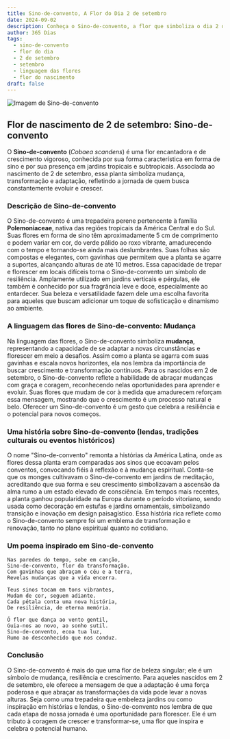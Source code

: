 ```yaml
---
title: Sino-de-convento, A Flor do Dia 2 de setembro
date: 2024-09-02
description: Conheça o Sino-de-convento, a flor que simboliza o dia 2 de setembro e seu significado 'Mudança'. Explore a beleza e o simbolismo desta flor encantadora.
author: 365 Dias
tags:
  - sino-de-convento
  - flor do dia
  - 2 de setembro
  - setembro
  - linguagem das flores
  - flor do nascimento
draft: false
---
```


![Imagem de Sino-de-convento](https://cdn.pixabay.com/photo/2018/12/27/07/16/cobia-3897121_1280.jpg#center)


## Flor de nascimento de 2 de setembro: Sino-de-convento

O **Sino-de-convento** (_Cobaea scandens_) é uma flor encantadora e de crescimento vigoroso, conhecida por sua forma característica em forma de sino e por sua presença em jardins tropicais e subtropicais. Associada ao nascimento de 2 de setembro, essa planta simboliza mudança, transformação e adaptação, refletindo a jornada de quem busca constantemente evoluir e crescer.

### Descrição de Sino-de-convento

O Sino-de-convento é uma trepadeira perene pertencente à família **Polemoniaceae**, nativa das regiões tropicais da América Central e do Sul. Suas flores em forma de sino têm aproximadamente 5 cm de comprimento e podem variar em cor, do verde pálido ao roxo vibrante, amadurecendo com o tempo e tornando-se ainda mais deslumbrantes. Suas folhas são compostas e elegantes, com gavinhas que permitem que a planta se agarre a suportes, alcançando alturas de até 10 metros. Essa capacidade de trepar e florescer em locais difíceis torna o Sino-de-convento um símbolo de resiliência. Amplamente utilizado em jardins verticais e pérgulas, ele também é conhecido por sua fragrância leve e doce, especialmente ao entardecer. Sua beleza e versatilidade fazem dele uma escolha favorita para aqueles que buscam adicionar um toque de sofisticação e dinamismo ao ambiente.

### A linguagem das flores de Sino-de-convento: Mudança

Na linguagem das flores, o Sino-de-convento simboliza **mudança**, representando a capacidade de se adaptar a novas circunstâncias e florescer em meio a desafios. Assim como a planta se agarra com suas gavinhas e escala novos horizontes, ela nos lembra da importância de buscar crescimento e transformação contínuos. Para os nascidos em 2 de setembro, o Sino-de-convento reflete a habilidade de abraçar mudanças com graça e coragem, reconhecendo nelas oportunidades para aprender e evoluir. Suas flores que mudam de cor à medida que amadurecem reforçam essa mensagem, mostrando que o crescimento é um processo natural e belo. Oferecer um Sino-de-convento é um gesto que celebra a resiliência e o potencial para novos começos.

### Uma história sobre Sino-de-convento (lendas, tradições culturais ou eventos históricos)

O nome "Sino-de-convento" remonta a histórias da América Latina, onde as flores dessa planta eram comparadas aos sinos que ecoavam pelos conventos, convocando fiéis à reflexão e à mudança espiritual. Conta-se que os monges cultivavam o Sino-de-convento em jardins de meditação, acreditando que sua forma e seu crescimento simbolizavam a ascensão da alma rumo a um estado elevado de consciência. Em tempos mais recentes, a planta ganhou popularidade na Europa durante o período vitoriano, sendo usada como decoração em estufas e jardins ornamentais, simbolizando transição e inovação em design paisagístico. Essa história rica reflete como o Sino-de-convento sempre foi um emblema de transformação e renovação, tanto no plano espiritual quanto no cotidiano.

### Um poema inspirado em Sino-de-convento

```
Nas paredes do tempo, sobe em canção,  
Sino-de-convento, flor da transformação.  
Com gavinhas que abraçam o céu e a terra,  
Revelas mudanças que a vida encerra.  

Teus sinos tocam em tons vibrantes,  
Mudam de cor, seguem adiante.  
Cada pétala conta uma nova história,  
De resiliência, de eterna memória.  

Ó flor que dança ao vento gentil,  
Guia-nos ao novo, ao sonho sutil.  
Sino-de-convento, ecoa tua luz,  
Rumo ao desconhecido que nos conduz.  
```

### Conclusão

O Sino-de-convento é mais do que uma flor de beleza singular; ele é um símbolo de mudança, resiliência e crescimento. Para aqueles nascidos em 2 de setembro, ele oferece a mensagem de que a adaptação é uma força poderosa e que abraçar as transformações da vida pode levar a novas alturas. Seja como uma trepadeira que embeleza jardins ou como inspiração em histórias e lendas, o Sino-de-convento nos lembra de que cada etapa de nossa jornada é uma oportunidade para florescer. Ele é um tributo à coragem de crescer e transformar-se, uma flor que inspira e celebra o potencial humano.
